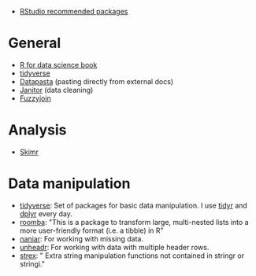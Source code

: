 *   [RStudio recommended packages](https://github.com/rstudio/RStartHere)

# General

* [R for data science book](http://r4ds.had.co.nz/)
* [tidyverse](https://www.tidyverse.org/)
* [Datapasta](https://github.com/MilesMcBain/datapasta) (pasting directly from external docs)
* [Janitor](https://github.com/sfirke/janitor/blob/master/README.md) (data cleaning)
* [Fuzzyjoin](https://github.com/dgrtwo/fuzzyjoin)

# Analysis

* [Skimr](https://github.com/ropenscilabs/skimr)

# Data manipulation

- [tidyverse](https://www.tidyverse.org/): Set of packages for basic data manipulation. I use [tidyr](https://github.com/tidyverse/tidyr) and [dplyr](https://github.com/tidyverse/dplyr) every day.
- [roomba](https://github.com/ropenscilabs/roomba): "This is a package to transform large, multi-nested lists into a more user-friendly format (i.e. a tibble) in R"
- [naniar](https://github.com/njtierney/naniar): For working with missing data.
- [unheadr](https://github.com/luisDVA/unheadr/): For working with data with multiple header rows.
- [strex](https://github.com/rorynolan/strex): " Extra string manipulation functions not contained in stringr or stringi."
